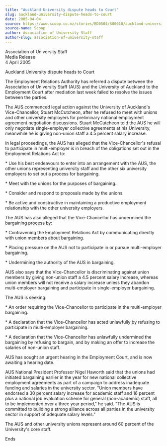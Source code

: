 ```yaml
---
title: "Auckland University dispute heads to Court"
slug: auckland-university-dispute-heads-to-court
date: 2005-04-04
source: https://www.scoop.co.nz/stories/ED0504/S00010/auckland-university-dispute-heads-to-court.htm
source-name: Scoop
author: Association of University Staff
author-slug: association-of-university-staff
---
```


<p>Association of University Staff  <br>Media Release<br>4
April 2005</p>

<p>Auckland University dispute heads to
Court</p>

<p>The Employment Relations Authority has referred a
dispute between the Association of University Staff (AUS)
and the University of Auckland to the Employment Court after
mediation last week failed to resolve the issues between the
parties.</p>

<p>The AUS commenced legal action against the
University of Auckland's Vice-Chancellor, Stuart McCutcheon,
after he refused to meet with unions and other university
employers for preliminary national employment agreement
negotiation discussions. Stuart McCutcheon told the AUS he
will only negotiate single-employer collective agreements at
his University, meanwhile he is giving non-union staff a 4.5
percent salary increase.</p>

<p>In legal proceedings, the AUS has
alleged that the Vice-Chancellor's refusal to participate in
multi-employer is in breach of the obligations set out in
the Employment Relations Act to:</p>

<p>*         Use his best
endeavours to enter into an arrangement with the AUS, the
other unions representing university staff and the other six
university employers to set out a process for
bargaining.</p>

<p>*         Meet with the unions for the
purposes of bargaining.</p>

<p>*         Consider and respond to
proposals made by the unions.</p>

<p>*         Be active and
constructive in maintaining a productive employment
relationship with the other university employers.</p>

<p>The AUS
has also alleged that the Vice-Chancellor has undermined the
bargaining process by:<p>
<p>*         Contravening the
Employment Relations Act by communicating directly with
union members about bargaining.</p>

<p>*         Placing pressure
on the AUS not to participate in or pursue multi-employer
bargaining.</p>

<p>*         Undermining the authority of the AUS
in bargaining.</p>

<p>AUS also says that the Vice-Chancellor is
discriminating against union members by giving non-union
staff a 4.5 percent salary increase, whereas union members
will not receive a salary increase unless they abandon
multi-employer bargaining and participate in single-employer
bargaining.</p>

<p>The AUS is seeking:</p>

<p>*         An order
requiring the Vice-Chancellor to participate in the
multi-employer bargaining.</p>

<p>*         A declaration that
the Vice-Chancellor has acted unlawfully by refusing to
participate in multi-employer bargaining.</p>

<p>*         A
declaration that the Vice-Chancellor has unlawfully
undermined the bargaining by refusing to bargain, and by
making an offer to increase the salaries of non-union
staff.</p>

<p>AUS has sought an urgent hearing in the Employment
Court, and is now awaiting a hearing date.</p>

<p>AUS National
President Professor Nigel Haworth said that the unions had
initiated bargaining earlier in the year for new national
collective employment agreements as part of a campaign to
address inadequate funding and salaries in the university
sector. "Union members have endorsed a 30 percent salary
increase for academic staff and 16 percent plus a national
job evaluation scheme for general (non-academic) staff, all
to be implemented over a three year period," he said. "The
AUS is committed to building a strong alliance across all
parties in the university sector in support of adequate
salary levels."</p>

<p>The AUS and other university unions
represent around 60 percent of the University's core
staff.</p>

<p>Ends</p>








<!--


